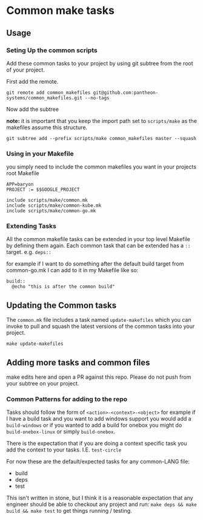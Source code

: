 Common make tasks
=================

Usage
-----

### Seting Up the common scripts

Add these common tasks to your project by using git subtree from the root of your project.

First add the remote.

```
git remote add common_makefiles git@github.com:pantheon-systems/common_makefiles.git --no-tags
```

Now add the subtree

**note:** it is important that you keep the import path set to `scripts/make` as the makefiles assume this structure.

```
git subtree add --prefix scripts/make common_makefiles master --squash
```

### Using in your Makefile

you simply need to include the common makefiles you want in your projects root Makefile

```
APP=baryon
PROJECT := $$GOOGLE_PROJECT

include scripts/make/common.mk
include scripts/make/common-kube.mk
include scripts/make/common-go.mk
```

### Extending Tasks

All the common makefile tasks can be extended in your top level Makefile by defining them again. Each common task that can be extended has a `::` target. e.g. `deps::`

for example if I want to do something after the default build target from common-go.mk I can add to it in my Makefile like so:

```
build::
  @echo "this is after the common build"
```

Updating the Common tasks
-------------------------

The `common.mk` file includes a task named `update-makefiles` which you can invoke to pull and squash the latest versions of the common tasks into your project.

```
make update-makefiles
```

Adding more tasks and common files
----------------------------------

make edits here and open a PR against this repo. Please do not push from your subtree on your project.

### Common Patterns for adding to the repo

Tasks should follow the form of `<action>-<context>-<object>` for example if I have a build task  and you want to add windows support you would add a `build-windows` or if you wanted to add a build for onebox you might do `build-onebox-linux` or simply `build-onebox`. 

There is the expectation that if you are doing a context specific task you add the context to your tasks. I.E. `test-circle`

For now these are the default/expected tasks for any common-LANG file:
* build
* deps
* test

This isn't written in stone, but I think it is a reasonable expectation that any engineer should be able to checkout any project and run:  `make deps && make build && make test` to get things running / testing.
